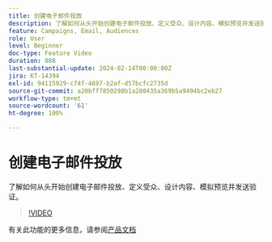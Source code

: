 ```yaml
---
title: 创建电子邮件投放
description: 了解如何从头开始创建电子邮件投放、定义受众、设计内容、模拟预览并发送验证。
feature: Campaigns, Email, Audiences
role: User
level: Beginner
doc-type: Feature Video
duration: 808
last-substantial-update: 2024-02-14T00:00:00Z
jira: KT-14394
exl-id: 94115929-c74f-4697-b2af-d57bcfc2735d
source-git-commit: a20bff7850298b1a280435a369b5a9494bc2eb27
workflow-type: tm+mt
source-wordcount: '61'
ht-degree: 100%

---
```


# 创建电子邮件投放

了解如何从头开始创建电子邮件投放、定义受众、设计内容、模拟预览并发送验证。

>[!VIDEO](https://video.tv.adobe.com/v/3425866/?learn=on)

有关此功能的更多信息，请参阅[产品文档](https://experienceleague.adobe.com/docs/campaign-web/v8/msg/gs-deliveries.html?lang=zh-Hans)
